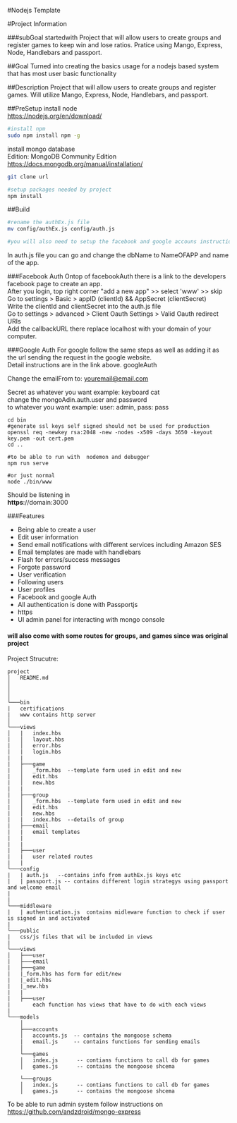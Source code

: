 #Nodejs Template

#Project Information 

###subGoal startedwith
Project that will allow users to create groups and register games to keep win and lose ratios.
Pratice using Mango, Express, Node, Handlebars and passport.

##Goal
Turned into creating the basics usage for a nodejs based system that has most user basic functionality

##Description
Project that will allow users to create groups and register games.
Will utilize  Mango, Express, Node, Handlebars, and passport.

##PreSetup 
install node  
https://nodejs.org/en/download/
```bash
#install npm
sudo npm install npm -g
```
install mongo database  
Edition: MongoDB Community Edition  
https://docs.mongodb.org/manual/installation/

```bash
git clone url

#setup packages needed by project
npm install  
```
##Build
```bash
#rename the authEx.js file
mv config/authEx.js config/auth.js

#you will also need to setup the facebook and google accouns instructions in the auth.js file
```
In auth.js file you can go and change the dbName to NameOFAPP and name of the app.   

###Facebook Auth
Ontop of facebookAuth there is a link to the developers facebook page to create an app.   
After you login, top right corner "add a new app" >> select 'www' >> skip     
Go to settings > Basic > appID (clientId) && AppSecret (clientSecret)  
Write the clientId and clientSecret into the auth.js file  
Go to settings > advanced > Client Oauth Settings > Valid Oauth redirect URIs  
Add the callbackURL there replace localhost with your domain of your computer.    

###Google Auth
For google follow the same steps as well as adding it as the url sending the request in the google website.  
Detail instructions are in the link above. googleAuth  

Change the emailFrom to:  youremail@email.com  

Secret as whatever you want example: keyboard cat  
change the mongoAdin.auth.user and password  
to whatever you want example: user: admin, pass: pass  


```
cd bin
#generate ssl keys self signed should not be used for production
openssl req -newkey rsa:2048 -new -nodes -x509 -days 3650 -keyout key.pem -out cert.pem
cd ..

#to be able to run with  nodemon and debugger
npm run serve  

#or just normal
node ./bin/www
```
Should be listening in  
<b>https</b>://domain:3000

###Features
* Being able to create a user  
* Edit user information
* Send email notifications with different services including Amazon SES
* Email templates are made with handlebars
* Flash for errors/success messages
* Forgote password
* User verification
* Following users
* User profiles
* Facebook and google Auth
* All authentication is done with Passportjs
* https
* UI admin panel for interacting with mongo console

#### <b> will also come with some routes for groups, and games since was original project</b>


Project Strucutre:
```
project
│   README.md
│     
│
│
└───bin
|   certifications
|   www contains http server
│     
└───views
│   |   index.hbs
|   │   layout.hbs
|   │   error.hbs
|   |   login.hbs
|   | 
|   ├───game
|   │   _form.hbs  --template form used in edit and new
|   │   edit.hbs
|   │   new.hbs
|   |
|   ├───group
|   │   _form.hbs  --template form used in edit and new
|   │   edit.hbs
|   │   new.hbs
|   |   index.hbs  --details of group
|   ├───email
|   |   email templates
|   |
|   |
|   ├───user
|   |   user related routes
|   |
└───config
|   | auth.js   --contains info from authEx.js keys etc
|   | passport.js -- contains different login strategys using passport and welcome email
|
|
└───middleware
|   | authentication.js  contains midleware function to check if user is signed in and activated
|
└───public
|   css/js files that wil be included in views
|
└───views
│   ├───user
|   ├───email
|   ├───game
|   |_form.hbs has form for edit/new
|   |_edit.hbs
|   |_new.hbs
|   |
|   ├───user
|       each function has views that have to do with each views
|
└───models
    │
    ├───accounts
    │   accounts.js  -- contains the mongoose schema
    |   email.js     -- contains functions for sending emails
    │
    └───games
    │   index.js      -- contians functions to call db for games
    │   games.js      -- contains the mongoose shcema
        
    └───groups
    │   index.js      -- contians functions to call db for games
    │   games.js      -- contains the mongoose shcema
```

To be able to run admin system
follow instructions on 
https://github.com/andzdroid/mongo-express
